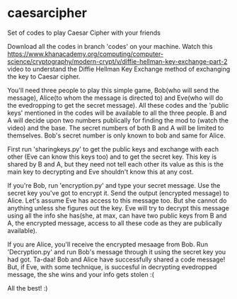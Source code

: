 # caesarcipher
Set of codes to play Caesar Cipher with your friends

Download all the codes in branch 'codes' on your machine. Watch this https://www.khanacademy.org/computing/computer-science/cryptography/modern-crypt/v/diffie-hellman-key-exchange-part-2 video to understand the Diffie Hellman Key Exchange method of exchanging the key to Caesar cipher.

You'll need three people to play this simple game, Bob(who will send the message), Alice(to whom the message is directed to) and Eve(who will do the evedropping to get the secret message). All these codes and the 'public keys' mentioned in the codes will be available to all the three people. B and A will decide upon two numbers publically for finding the mod to (watch the video) and the base. The secret numbers of both B and A will be limited to themselves. Bob's secret number is only known to bob and same for Alice.

First run 'sharingkeys.py' to get the public keys and exchange with each other (Eve can know this keys too) and to get the secret key. This key is shared by B and A, but they need not tell each other its value as this is the main key to decrypting and Eve shouldn't know this at any cost.

If you're Bob, run 'encryption.py' and type your secret message. Use the secret key you've got to encrypt it. Send the output (encrypted message) to Alice. Let's assume Eve has access to this message too. But she cannot do anything unless she figures out the key. Eve will try to decrypt this message using all the info she has(she, at max, can have two public keys from B and A, the encrypted message, access to all these code as they are publically available).

If you are Alice, you'll receive the encrypted mesaage from Bob. Run 'Decryption.py' and run Bob's message through it using the secret key you had got. Ta-daa! Bob and Alice have successfully shared a code message! But, if Eve, with some technique, is succesful in decrypting evedropped message, the she wins and your info gets stolen :(

All the best! :)
